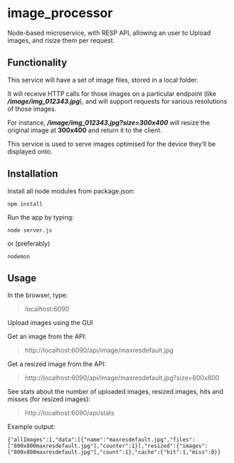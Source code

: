 # image_processor
Node-based microservice, with RESP API, allowing an user to Upload images, and risize them per request.


## Functionality

This service will have a set of image files, stored in a local folder. 

It will receive HTTP calls for those images on a particular endpoint (like **_/image/img_012343.jpg_**), and will support requests for various resolutions of those images.

For instance, **_/image/img_012343.jpg?size=300x400_** will resize the original image at **300x400** and return it to the client. 

This service is used to serve images optimised for the device they’ll be displayed onto. 


## Installation

Install all node modules from package.json:
~~~
npm install
~~~

Run the app by typing:
~~~
node server.js
~~~

or (preferably)
~~~
nodemon
~~~

## Usage

In the browser, type: 
> localhost:6090

Upload images using the GUI

Get an image from the API:
> http://localhost:6090/api/image/maxresdefault.jpg

Get a resized image from the API:
> http://localhost:6090/api/image/maxresdefault.jpg?size=800x800

See stats about the number of uploaded images, resized images, hits and misses (for resized images):
> http://localhost:6090/api/stats

Example output:
~~~
{"allImages":1,"data":[{"name":"maxresdefault.jpg","files":["800x800maxresdefault.jpg"],"counter":1}],"resized":{"images":["800x800maxresdefault.jpg"],"count":1},"cache":{"hit":1,"miss":0}}
~~~
